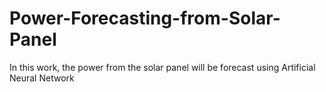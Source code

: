 # Power-Forecasting-from-Solar-Panel
In this work, the power from the solar panel will be forecast using Artificial Neural Network
